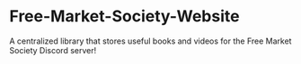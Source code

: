# Free-Market-Society-Website
A centralized library that stores useful books and videos for the Free Market Society Discord server!
